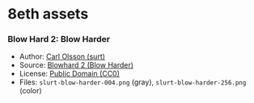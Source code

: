 # 8eth assets

### Blow Hard 2: Blow Harder

- Author: [Carl Olsson (surt)](http://opengameart.org/users/surt)
- Source: [Blowhard 2 (Blow Harder)](http://opengameart.org/content/blowhard-2-blow-harder)
- License: [Public Domain (CC0)](https://creativecommons.org/publicdomain/zero/1.0/)
- Files: `slurt-blow-harder-004.png` (gray), `slurt-blow-harder-256.png` (color)
